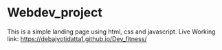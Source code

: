 # Webdev_project
This is a simple landing page using html, css and javascript.
Live Working link:  https://debajyotidatta1.github.io/Dev_fitness/
